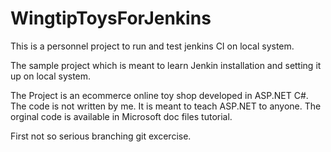 # WingtipToysForJenkins
This is a personnel project to run and test jenkins CI on local system.

The sample project which is meant to learn Jenkin installation and setting it up on local system.


The Project is an ecommerce online toy shop developed in ASP.NET C#. The code is not written by me. It is meant to teach ASP.NET to anyone. The orginal code is available in Microsoft doc files tutorial.


First not so serious branching git excercise.
